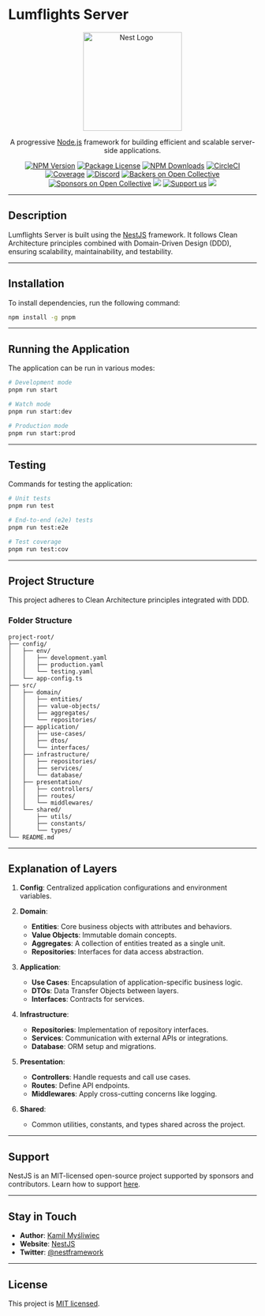 # Lumflights Server

<p align="center">
  <a href="http://nestjs.com/" target="blank"><img src="https://nestjs.com/img/logo-small.svg" width="200" alt="Nest Logo" /></a>
</p>

<p align="center">A progressive <a href="http://nodejs.org" target="_blank">Node.js</a> framework for building efficient and scalable server-side applications.</p>

<p align="center">
  <a href="https://www.npmjs.com/~nestjscore" target="_blank"><img src="https://img.shields.io/npm/v/@nestjs/core.svg" alt="NPM Version" /></a>
  <a href="https://www.npmjs.com/~nestjscore" target="_blank"><img src="https://img.shields.io/npm/l/@nestjs/core.svg" alt="Package License" /></a>
  <a href="https://www.npmjs.com/~nestjscore" target="_blank"><img src="https://img.shields.io/npm/dm/@nestjs/common.svg" alt="NPM Downloads" /></a>
  <a href="https://circleci.com/gh/nestjs/nest" target="_blank"><img src="https://img.shields.io/circleci/build/github/nestjs/nest/master" alt="CircleCI" /></a>
  <a href="https://coveralls.io/github/nestjs/nest?branch=master" target="_blank"><img src="https://coveralls.io/repos/github/nestjs/nest/badge.svg?branch=master#9" alt="Coverage" /></a>
  <a href="https://discord.gg/G7Qnnhy" target="_blank"><img src="https://img.shields.io/badge/discord-online-brightgreen.svg" alt="Discord"/></a>
  <a href="https://opencollective.com/nest#backer" target="_blank"><img src="https://opencollective.com/nest/backers/badge.svg" alt="Backers on Open Collective" /></a>
  <a href="https://opencollective.com/nest#sponsor" target="_blank"><img src="https://opencollective.com/nest/sponsors/badge.svg" alt="Sponsors on Open Collective" /></a>
  <a href="https://paypal.me/kamilmysliwiec" target="_blank"><img src="https://img.shields.io/badge/Donate-PayPal-ff3f59.svg"/></a>
  <a href="https://opencollective.com/nest#sponsor" target="_blank"><img src="https://img.shields.io/badge/Support%20us-Open%20Collective-41B883.svg" alt="Support us"></a>
  <a href="https://twitter.com/nestframework" target="_blank"><img src="https://img.shields.io/twitter/follow/nestframework.svg?style=social&label=Follow"></a>
</p>

---

## Description

Lumflights Server is built using the [NestJS](https://nestjs.com) framework. It follows Clean Architecture principles combined with Domain-Driven Design (DDD), ensuring scalability, maintainability, and testability.

---

## Installation

To install dependencies, run the following command:

```bash
npm install -g pnpm
```

---

## Running the Application

The application can be run in various modes:

```bash
# Development mode
pnpm run start

# Watch mode
pnpm run start:dev

# Production mode
pnpm run start:prod
```

---

## Testing

Commands for testing the application:

```bash
# Unit tests
pnpm run test

# End-to-end (e2e) tests
pnpm run test:e2e

# Test coverage
pnpm run test:cov
```

---

## Project Structure

This project adheres to Clean Architecture principles integrated with DDD.

### Folder Structure

```plaintext
project-root/
├── config/
│   ├── env/
│   │   ├── development.yaml
│   │   ├── production.yaml
│   │   └── testing.yaml
│   └── app-config.ts
├── src/
│   ├── domain/
│   │   ├── entities/
│   │   ├── value-objects/
│   │   ├── aggregates/
│   │   └── repositories/
│   ├── application/
│   │   ├── use-cases/
│   │   ├── dtos/
│   │   └── interfaces/
│   ├── infrastructure/
│   │   ├── repositories/
│   │   ├── services/
│   │   └── database/
│   ├── presentation/
│   │   ├── controllers/
│   │   ├── routes/
│   │   └── middlewares/
│   └── shared/
│       ├── utils/
│       ├── constants/
│       └── types/
└── README.md
```

---

## Explanation of Layers

1. **Config**: Centralized application configurations and environment variables.

2. **Domain**:
   - **Entities**: Core business objects with attributes and behaviors.
   - **Value Objects**: Immutable domain concepts.
   - **Aggregates**: A collection of entities treated as a single unit.
   - **Repositories**: Interfaces for data access abstraction.

3. **Application**:
   - **Use Cases**: Encapsulation of application-specific business logic.
   - **DTOs**: Data Transfer Objects between layers.
   - **Interfaces**: Contracts for services.

4. **Infrastructure**:
   - **Repositories**: Implementation of repository interfaces.
   - **Services**: Communication with external APIs or integrations.
   - **Database**: ORM setup and migrations.

5. **Presentation**:
   - **Controllers**: Handle requests and call use cases.
   - **Routes**: Define API endpoints.
   - **Middlewares**: Apply cross-cutting concerns like logging.

6. **Shared**:
   - Common utilities, constants, and types shared across the project.

---

## Support

NestJS is an MIT-licensed open-source project supported by sponsors and contributors. Learn how to support [here](https://docs.nestjs.com/support).

---

## Stay in Touch

- **Author**: [Kamil Myśliwiec](https://kamilmysliwiec.com)
- **Website**: [NestJS](https://nestjs.com)
- **Twitter**: [@nestframework](https://twitter.com/nestframework)

---

## License

This project is [MIT licensed](LICENSE).

